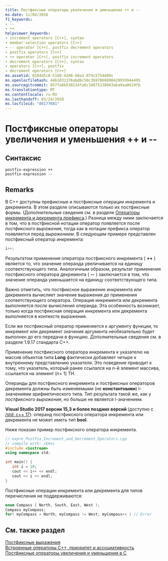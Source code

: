 ```yaml
---
title: Постфиксные операторы увеличения и уменьшения ++ и --
ms.date: 11/04/2016
f1_keywords:
- --
- ++
helpviewer_keywords:
- increment operators [C++], syntax
- member-selection operators [C++]
- -- operator [C++], postfix decrement operators
- postfix operators [C++]
- ++ operator [C++], postfix increment operators
- decrement operators [C++], syntax
- operators [C++], postfix
- decrement operators [C++]
ms.assetid: 0204d5c8-51b0-4108-b8a1-074c5754d89c
ms.openlocfilehash: 44b1031376abd6c50c3b9706089042995994e495
ms.sourcegitcommit: 857fa6b530224fa6c18675138043aba9aa0619fb
ms.translationtype: MT
ms.contentlocale: ru-RU
ms.lasthandoff: 03/24/2020
ms.locfileid: "80177681"
---
```

# <a name="postfix-increment-and-decrement-operators--and---"></a>Постфиксные операторы увеличения и уменьшения ++ и --

## <a name="syntax"></a>Синтаксис

```
postfix-expression ++
postfix-expression --
```

## <a name="remarks"></a>Remarks

В C++ доступны префиксные и постфиксные операции инкремента и декремента. В этом разделе описываются только их постфиксные формы. (Дополнительные сведения см. в разделе [Операторы инкремента и декремента префикса](../cpp/prefix-increment-and-decrement-operators-increment-and-decrement.md).) Разница между ними заключается в том, что в постфиксной нотации оператор появляется после *постфиксного выражения*, тогда как в нотации префикса оператор появляется перед *выражением.* В следующем примере представлен постфиксный оператор инкремента:

```cpp
i++;
```

Результатом применения оператора постфиксного инкремента ( **++** ) является то, что значение операнда увеличивается на единицу соответствующего типа. Аналогичным образом, результат применения постфиксного оператора декремента ( **--** ) заключается в том, что значение операнда уменьшается на единицу соответствующего типа.

Важно отметить, что постфиксное выражение инкремента или декремента вычисляет значение выражения *до* применения соответствующего оператора. Операция инкремента или декремента выполняется *после* вычисления операнда. Эта особенность возникает, только когда постфиксная операция инкремента или декремента выполняется в контексте выражения.

Если же постфиксный оператор применяется к аргументу функции, то инкремент или декремент значения аргумента необязательно будет выполнен до его передачи в функцию.  Дополнительные сведения см. в разделе 1.9.17 стандарта C++.

Применение постфиксного оператора инкремента к указателю на массив объектов типа **Long** фактически добавляет четыре к внутреннему представлению указателя. Это поведение приводит к тому, что указатель, который ранее ссылался на *n*-й элемент массива, ссылается на элемент (*n*+ 1) TH.

Операнды для постфиксного инкремента и постфиксных операторов декремента должны быть изменяемыми (не **константными**) l-значениями арифметического типа. Тип результата такой же, как у *постфиксного выражения*, но больше не является l-значением.

**Visual Studio 2017 версии 15,3 и более поздних версий** (доступно с [/std: c++ 17](../build/reference/std-specify-language-standard-version.md)): операнд постфиксного оператора инкремента или декремента не может иметь тип **bool**.

Ниже показан пример постфиксного оператора инкремента.

```cpp
// expre_Postfix_Increment_and_Decrement_Operators.cpp
// compile with: /EHsc
#include <iostream>
using namespace std;

int main() {
   int i = 10;
   cout << i++ << endl;
   cout << i << endl;
}
```

Постфиксные операции инкремента или декремента для типов перечисления не поддерживаются:

```cpp
enum Compass { North, South, East, West );
Compass myCompass;
for( myCompass = North; myCompass != West; myCompass++ ) // Error
```

## <a name="see-also"></a>См. также раздел

[Постфиксные выражения](../cpp/postfix-expressions.md)<br/>
[Встроенные операторы C++, приоритет и ассоциативность](../cpp/cpp-built-in-operators-precedence-and-associativity.md)<br/>
[Постфиксные операторы увеличения и уменьшения в C](../c-language/c-postfix-increment-and-decrement-operators.md)
